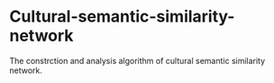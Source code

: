 # Cultural-semantic-similarity-network
The constrction and analysis algorithm of cultural semantic similarity network.
